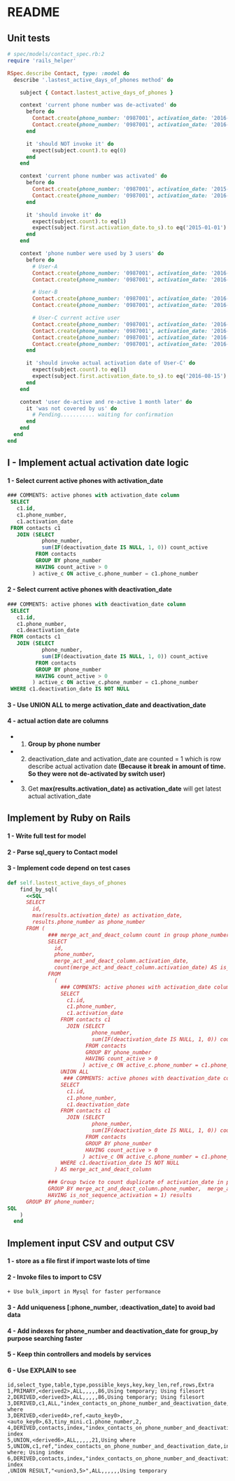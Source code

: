 # README

## Unit tests

```ruby
# spec/models/contact_spec.rb:2
require 'rails_helper'

RSpec.describe Contact, type: :model do
  describe '.lastest_active_days_of_phones method' do

    subject { Contact.lastest_active_days_of_phones }

    context 'current phone number was de-activated' do
      before do
        Contact.create(phone_number: '0987001', activation_date: '2016-01-01', deactivation_date: '2016-03-01')
        Contact.create(phone_number: '0987001', activation_date: '2016-03-01', deactivation_date: '2016-05-01')
      end

      it 'should NOT invoke it' do
        expect(subject.count).to eq(0)
      end
    end

    context 'current phone number was activated' do
      before do
        Contact.create(phone_number: '0987001', activation_date: '2015-01-01', deactivation_date: '2016-03-01')
        Contact.create(phone_number: '0987001', activation_date: '2016-03-01', deactivation_date: nil)
      end

      it 'should invoke it' do
        expect(subject.count).to eq(1)
        expect(subject.first.activation_date.to_s).to eq('2015-01-01')
      end
    end

    context 'phone number were used by 3 users' do
      before do
        # User-A
        Contact.create(phone_number: '0987001', activation_date: '2016-01-01', deactivation_date: '2016-03-01')
        Contact.create(phone_number: '0987001', activation_date: '2016-03-01', deactivation_date: '2016-05-01')

        # User-B
        Contact.create(phone_number: '0987001', activation_date: '2016-06-01', deactivation_date: '2016-07-01')
        Contact.create(phone_number: '0987001', activation_date: '2016-07-01', deactivation_date: '2016-08-01')

        # User-C current active user
        Contact.create(phone_number: '0987001', activation_date: '2016-08-15', deactivation_date: '2016-09-01')
        Contact.create(phone_number: '0987001', activation_date: '2016-09-01', deactivation_date: '2016-10-01')
        Contact.create(phone_number: '0987001', activation_date: '2016-10-01', deactivation_date: '2016-11-01')
        Contact.create(phone_number: '0987001', activation_date: '2016-11-01', deactivation_date: nil)
      end

      it 'should invoke actual activation date of User-C' do
        expect(subject.count).to eq(1)
        expect(subject.first.activation_date.to_s).to eq('2016-08-15')
      end
    end

    context 'user de-active and re-active 1 month later' do
      it 'was not covered by us' do
        # Pending........... waiting for confirmation
      end
    end
  end
end

```

## I - Implement actual activation date logic

#### 1 - Select current active phones with **activation_date**

```sql
### COMMENTS: active phones with activation_date column
 SELECT
   c1.id,
   c1.phone_number,
   c1.activation_date
 FROM contacts c1
   JOIN (SELECT
           phone_number,
           sum(IF(deactivation_date IS NULL, 1, 0)) count_active
         FROM contacts
         GROUP BY phone_number
         HAVING count_active > 0
        ) active_c ON active_c.phone_number = c1.phone_number
```

#### 2 - Select current active phones with **deactivation_date**

```sql
### COMMENTS: active phones with deactivation_date column
 SELECT
   c1.id,
   c1.phone_number,
   c1.deactivation_date
 FROM contacts c1
   JOIN (SELECT
           phone_number,
           sum(IF(deactivation_date IS NULL, 1, 0)) count_active
         FROM contacts
         GROUP BY phone_number
         HAVING count_active > 0
        ) active_c ON active_c.phone_number = c1.phone_number
 WHERE c1.deactivation_date IS NOT NULL
```

#### 3 - Use **UNION ALL** to merge activation_date and deactivation_date

#### 4 - actual action date are columns

- 1) **Group by phone number**
- 2) deactivation_date and activation_date are counted = 1 which is row describe actual activation date **(Because it break in amount of time. So they were not de-activated by switch user)**
- 3) Get **max(results.activation_date) as activation_date** will get latest actual activation_date


## Implement by Ruby on Rails

#### 1 - Write full test for model
#### 2 - Parse sql_query to Contact model
#### 3 - Implement code depend on test cases

```ruby
def self.lastest_active_days_of_phones
    find_by_sql(
      <<SQL
      SELECT
        id,
        max(results.activation_date) as activation_date,
        results.phone_number as phone_number
      FROM (
             ### merge_act_and_deact_column count in group phone_number, is_not_sequence_activation is counted equal to 1
             SELECT
               id,
               phone_number,
               merge_act_and_deact_column.activation_date,
               count(merge_act_and_deact_column.activation_date) AS is_not_sequence_activation
             FROM
               (
                 ### COMMENTS: active phones with activation_date column
                 SELECT
                   c1.id,
                   c1.phone_number,
                   c1.activation_date
                 FROM contacts c1
                   JOIN (SELECT
                           phone_number,
                           sum(IF(deactivation_date IS NULL, 1, 0)) count_active
                         FROM contacts
                         GROUP BY phone_number
                         HAVING count_active > 0
                        ) active_c ON active_c.phone_number = c1.phone_number
                 UNION ALL
                  ### COMMENTS: active phones with deactivation_date column
                 SELECT
                   c1.id,
                   c1.phone_number,
                   c1.deactivation_date
                 FROM contacts c1
                   JOIN (SELECT
                           phone_number,
                           sum(IF(deactivation_date IS NULL, 1, 0)) count_active
                         FROM contacts
                         GROUP BY phone_number
                         HAVING count_active > 0
                        ) active_c ON active_c.phone_number = c1.phone_number
                 WHERE c1.deactivation_date IS NOT NULL
               ) AS merge_act_and_deact_column

             ### Group twice to count duplicate of activation_date in phone_number group
             GROUP BY merge_act_and_deact_column.phone_number,  merge_act_and_deact_column.activation_date
             HAVING is_not_sequence_activation = 1) results
      GROUP BY phone_number;
SQL
    )
  end

```

## Implement input CSV and output CSV

#### 1 - store as a file first if import waste lots of time

#### 2 - Invoke files to import to CSV
    + Use bulk_import in Mysql for faster performance

#### 3 - Add uniqueness [:phone_number, :deactivation_date] to avoid bad data

#### 4 - Add indexes for phone_number and deactivation_date for group_by purpose searching faster

#### 5 - Keep thin controllers and models by services

#### 6 - Use EXPLAIN to see

```table
id,select_type,table,type,possible_keys,key,key_len,ref,rows,Extra
1,PRIMARY,<derived2>,ALL,,,,,86,Using temporary; Using filesort
2,DERIVED,<derived3>,ALL,,,,,86,Using temporary; Using filesort
3,DERIVED,c1,ALL,"index_contacts_on_phone_number_and_deactivation_date,index_contacts_on_phone_number",,,,21,Using where
3,DERIVED,<derived4>,ref,<auto_key0>,<auto_key0>,63,tiny_mini.c1.phone_number,2,
4,DERIVED,contacts,index,"index_contacts_on_phone_number_and_deactivation_date,index_contacts_on_phone_number",index_contacts_on_phone_number_and_deactivation_date,67,,21,Using index
5,UNION,<derived6>,ALL,,,,,21,Using where
5,UNION,c1,ref,"index_contacts_on_phone_number_and_deactivation_date,index_contacts_on_phone_number",index_contacts_on_phone_number_and_deactivation_date,63,active_c.phone_number,2,Using where; Using index
6,DERIVED,contacts,index,"index_contacts_on_phone_number_and_deactivation_date,index_contacts_on_phone_number",index_contacts_on_phone_number_and_deactivation_date,67,,21,Using index
,UNION RESULT,"<union3,5>",ALL,,,,,,Using temporary
```

